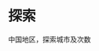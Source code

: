 # 探索

中国地区，探索城市及次数

<PlaceVisited />

<script setup>
import PlaceVisited from '../.vitepress/components/trip/PlaceVisited.vue'
</script>
